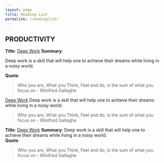 ```yaml
---
layout: page
title: Reading List
permalink: /readinglist/
---
```



## PRODUCTIVITY

**Title**:  [Deep Work](https://www.amazon.com/Deep-Work-Focused-Success-Distracted/dp/1455586692)
**Summary**: 

Deep work is a skill that will help one to achieve their dreams while living in a noisy world.  

**Quote**: 

>  Who you are, What you Think, Feel and do, is the sum of what you focus on - Winifred Gallaghe




[Deep Work](https://www.amazon.com/Deep-Work-Focused-Success-Distracted/dp/1455586692)
Deep work is a skill that will help one to achieve their dreams while living in a noisy world.  
>  Who you are, What you Think, Feel and do, is the sum of what you focus on - Winifred Gallaghe



**Title**:  [Deep Work](https://www.amazon.com/Deep-Work-Focused-Success-Distracted/dp/1455586692)
**Summary**:  Deep work is a skill that will help one to achieve their dreams while living in a noisy world.  
**Quote**: 
>Who you are, What you Think, Feel and do, is the sum of what you focus on - Winifred Gallaghe

